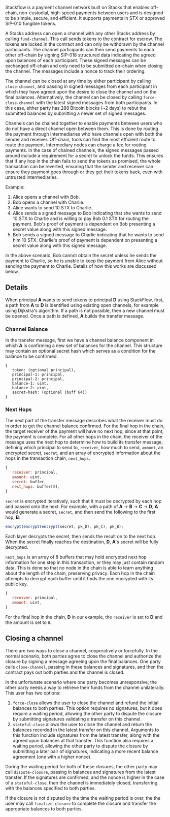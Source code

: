 Stackflow is a payment channel network built on Stacks that enables off-chain,
non-custodial, high-speed payments between users and is designed to be simple,
secure, and efficient. It supports payments in STX or approved SIP-010 fungible
tokens.

A Stacks address can open a channel with any other Stacks address by calling
`fund-channel`. This call sends tokens to the contract for escrow. The tokens
are locked in the contract and can only be withdrawn by the channel
participants. The channel participants can then send payments to each other
off-chain by signing SIP-018 structured data indicating the agreed upon balances
of each participant. These signed messages can be exchanged off-chain and only
need to be submitted on-chain when closing the channel. The messages include a
nonce to track their ordering.

The channel can be closed at any time by either participant by calling
`close-channel`, and passing in signed messages from each participant in which
they have agreed upon the desire to close the channel and on the final balances.
Alternatively, the channel can be closed by calling `force-close-channel` with
the latest signed messages from both participants. In this case, either party
has 288 Bitcoin blocks (~2 days) to rebut the submitted balances by submitting a
newer set of signed messages.

Channels can be chained together to enable payments between users who do not
have a direct channel open between them. This is done by routing the payment
through intermediaries who have channels open with both the sender and receiver.
Off-chain, tools can find the most efficient route to route the payment.
Intermediary nodes can charge a fee for routing payments. In the case of chained
channels, the signed messages passed around include a requirement for a secret
to unlock the funds. This ensures that if any hop in the chain fails to send the
tokens as promised, the whole transaction can be reverted, ensuring that the
sender and receiver can ensure they payment goes through or they get their
tokens back, even with untrusted intermediaries.

Example:

1. Alice opens a channel with Bob.
2. Bob opens a channel with Charlie.
3. Alice wants to send 10 STX to Charlie.
4. Alice sends a signed message to Bob indicating that she wants to send 10 STX
   to Charlie and is willing to pay Bob 0.1 STX for routing the payment. Bob's
   proof of payment is dependent on Bob presenting a secret value along with
   this signed message.
5. Bob sends a signed message to Charlie indicating that he wants to send him 10
   STX. Charlie's proof of payment is dependent on presenting a secret value
   along with this signed message.

In the above scenario, Bob cannot obtain the secret unless he sends the payment
to Charlie, so he is unable to keep the payment from Alice without sending the
payment to Charlie. Details of how this works are discussed below.

## Details

When principal **A** wants to send tokens to principal **D** using StackFlow,
first, a path from **A** to **D** is identified using existing open channels,
for example using Dijkstra's algorithm. If a path is not possible, then a new
channel must be opened. Once a path is defined, **A** builds the transfer
message.

### Channel Balance

In the transfer message, first we have a channel balance component in which
**A** is confirming a new set of balances for the channel. This structure may
contain an optional secret hash which serves as a condition for the balance to
be confirmed.

```clarity
{
   token: (optional principal),
   principal-1: principal,
   principal-2: principal,
   balance-1: uint,
   balance-2: uint,
   secret-hash: (optional (buff 64))
}
```

### Next Hops

The next part of the transfer message describes what the receiver must do in
order to get the channel balance confirmed. For the final hop in the chain, the
target receiver of the payment will have no next hop, since at that point, the
payment is complete. For all other hops in the chain, the receiver of the
message uses the next hop to determine how to build its transfer message,
defining which principal to send to, `receiver`, how much to send, `amount`, an
encrypted secret, `secret`, and an array of encrypted information about the hops
in the transaction chain, `next_hops`.

```js
{
   receiver: principal,
   amount: uint,
   secret: buffer,
   next_hops: buffer[8],
}
```

`secret` is encrypted iteratively, such that it must be decrypted by each hop
and passed onto the next. For example, with a path of **A** → **B** → **C** →
**D**, **A** would generate a secret, `secret`, and then send the following to
the first hop, **B**:

```js
encrypt(encrypt(encrypt(secret, pk_D), pk_C), pk_B);
```

Each layer decrypts the secret, then sends the result on to the next hop. When
the secret finally reaches the destination, **D**, **A**'s secret will be fully
decrypted.

`next_hops` is an array of 8 buffers that may hold encrypted next hop
information for one step in this transaction, or they may just contain random
data. This is done so that no node in the chain is able to learn anything about
the length of the chain, preserving privacy. Each hop in the chain attempts to
decrypt each buffer until it finds the one encrypted with its public key.

```js
{
   receiver: principal,
   amount: uint,
}
```

For the final hop in the chain, **D** in our example, the `receiver` is set to
**D** and the amount is set to `0`.

## Closing a channel

There are two ways to close a channel, cooperatively or forcefully. In the
normal scenario, both parties agree to close the channel and authorize the
closure by signing a message agreeing upon the final balances. One party calls
`close-channel`, passing in these balances and signatures, and then the contract
pays out both parties and the channel is closed.

In the unfortunate scenario where one party becomes unresponsive, the other
party needs a way to retrieve their funds from the channel unilaterally. This
user has two options:

1. `force-close` allows the user to close the channel and refund the initial
   balances to both parties. This option requires no signatures, but it does
   require a waiting period, allowing the other party to dispute the closure by
   submitting signatures validating a transfer on this channel.
2. `stateful-close` allows the user to close the channel and return the balances
   recorded in the latest transfer on this channel. Arguments to this function
   include signatures from the latest transfer, along with the agreed upon
   balances at that transfer. This function also requires a waiting period,
   allowing the other party to dispute the closure by submitting a later pair of
   signatures, indicating a more recent balance agreement (one with a higher
   nonce).

During the waiting period for both of these closures, the other party may call
`dispute-closure`, passing in balances and signatures from the latest transfer.
If the signatures are confirmed, and the nonce is higher in the case of a
`stateful-close`, then the channel is immediately closed, transferring with the
balances specified to both parties.

If the closure is not disputed by the time the waiting period is over, the the
user may call `finalize-closure` to complete the closure and transfer the
appropriate balances to both parties.
